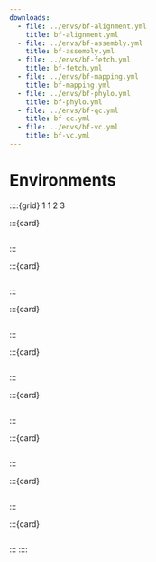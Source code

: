 ```yaml
---
downloads:
  - file: ../envs/bf-alignment.yml
    title: bf-alignment.yml
  - file: ../envs/bf-assembly.yml
    title: bf-assembly.yml
  - file: ../envs/bf-fetch.yml
    title: bf-fetch.yml
  - file: ../envs/bf-mapping.yml
    title: bf-mapping.yml
  - file: ../envs/bf-phylo.yml
    title: bf-phylo.yml
  - file: ../envs/bf-qc.yml
    title: bf-qc.yml
  - file: ../envs/bf-vc.yml
    title: bf-vc.yml
---
```

# Environments

::::{grid} 1 1 2 3

:::{card}
```{literalinclude} ../envs/bf-alignment.yml
```
:::

:::{card}
```{literalinclude} ../envs/bf-annotation.yml
```
:::

:::{card}
```{literalinclude} ../envs/bf-assembly.yml
```
:::

:::{card}
```{literalinclude} ../envs/bf-fetch.yml
```
:::

:::{card}
```{literalinclude} ../envs/bf-mapping.yml
```
:::

:::{card}
```{literalinclude} ../envs/bf-phylo.yml
```
:::

:::{card}
```{literalinclude} ../envs/bf-qc.yml
```
:::

:::{card}
```{literalinclude} ../envs/bf-vc.yml
```
:::
::::

